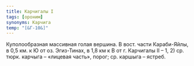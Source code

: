 ```yaml
---
title: Карчигалы I
tags: [ороним]
synonyms: Карчига
temp: "[&Г-10&]"
---
```


Куполообразная массивная голая вершина. В вост. части Караби-Яйлы, в 0,5 км. к Ю
от оз. Эгиз-Тинах, в 1,8 км к В от г. Карчигалы II – 1, 2) ср. тюрк. карчыга –
«лицевая часть», порог; ср. каршыга – ястреб.
